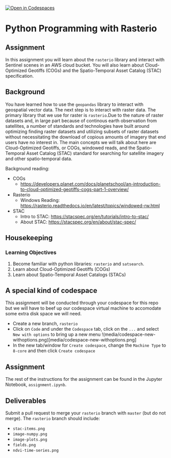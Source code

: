 [![Open in Codespaces](https://classroom.github.com/assets/launch-codespace-f4981d0f882b2a3f0472912d15f9806d57e124e0fc890972558857b51b24a6f9.svg)](https://classroom.github.com/open-in-codespaces?assignment_repo_id=10668908)
# Python Programming with Rasterio
## Assignment
In this assignment you will learn about the `rasterio` library and interact with Sentinel scenes in an AWS cloud bucket. You will also learn about Cloud-Optimized Geotiffs (COGs) and the Spatio-Temporal Asset Catalog (STAC) specification.

## Background
You have learned how to use the `geopandas` library to interact with geospatial vector data. The next step is to interact with raster data. The primary library that we use for raster is `rasterio`.Due to the nature of raster datasets and, in large part because of continous earth observation from satellites, a number of standards and technologies have built around optimizing finding raster datasets and utilizing subsets of raster datasets without necessitating the download of copious amounts of imagery that end users have no interest in. The main concepts we will talk about here are Cloud-Optimized Geotiffs, or COGs, windowed reads, and the Spatio-Temporal Asset Catalog (STAC) standard for searching for satellite imagery and other spatio-temporal data.

Background reading:
- COGs
  - https://developers.planet.com/docs/planetschool/an-introduction-to-cloud-optimized-geotiffs-cogs-part-1-overview/
- Rasterio
  - Windows Reading: https://rasterio.readthedocs.io/en/latest/topics/windowed-rw.html
- STAC
  - Intro to STAC: https://stacspec.org/en/tutorials/intro-to-stac/
  - About STAC: https://stacspec.org/en/about/stac-spec/ 

## Housekeeping
### Learning Objectives
1) Become familiar with python libraries: `rasterio` and `satsearch`.
2) Learn about Cloud-Optimized Geotiffs (COGs)
3) Learn about Spatio-Temporal Asset Catalogs (STACs)

## A special kind of codespace
This assignment will be conducted through your codespace for this repo but we will have to beef up our codespace virtual machine to accomodate some extra disk space we will need.
- Create a new branch, `rasterio`
- Click on `Code` and under the `Codespace` tab, click on the `...` and select `New with options` to bring up a new menu
!(media/codespace-new-withoptions.png)[media/codespace-new-withoptions.png]
- In the new tab/window for `Create codespace`, change the `Machine Type` to `8-core` and then click `Create codespace`

## Assignment
The rest of the instructions for the assignment can be found in the Jupyter Notebook, `assignment.ipynb`.

## Deliverables
Submit a pull request to merge your `rasterio` branch with `master` (but do not merge). The `rasterio` branch should include:
- `stac-items.png`
- `image-numpy.png`
- `image-plots.png`
- `fields.png`
- `ndvi-time-series.png`

